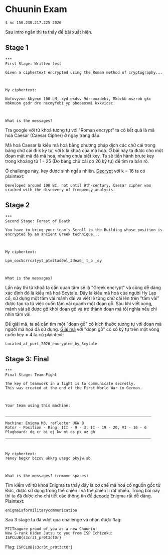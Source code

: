 # Chuunin Exam

```$ nc 150.230.217.225 2026 ```  
  
Sau intro ngắn thì ta thấy đề bài xuất hiện.  
  
## Stage 1  
  
```
***
First Stage: Written test

Given a ciphertext encrypted using the Roman method of cryptography...



My ciphertext:

Nofovyzon kbyexn 100 LM, xyd exdsv 9dr-moxdebi, Mkockb mszrob gkc mbkmuon gsdr dro nscmyfobi yp pboaeoxmi kxkvicsc.



What is the messages?
````  
  
Tra google với từ khoá tương tự với "Roman encrypt" ta có kết quả là mã hoá Caesar (Caesar Cipher) ở ngay trang đầu.
  
Mã hoá Caesar là kiểu mã hoá bằng phương pháp dịch các chữ cái trong bảng chữ cái đi k ký tự, với k là khoá của mã hoá. 
Ở bài này ta được cho một đoạn mật mã đã mã hoá, nhưng chưa biết key. Ta sẽ tiến hành brute key trong khoảng từ 1 - 25 (Do bảng chữ cái có 26 ký tự) để tìm ra bản rõ.  
  
Ở challenge này, key được sinh ngẫu nhiên. [Decrypt](https://cryptii.com/) với k = 16 ta có plaintext:
```
Developed around 100 BC, not until 9th-century, Caesar cipher was cracked with the discovery of frequency analysis.
```

## Stage 2  
```
***
Second Stage: Forest of Death

You have to bring your team's Scroll to the Building whose position is encrypted by an ancient Greek technique...



My ciphertext:

Lpn_oocScrrcatyyt_pte2tad0el_2dea6_ t_b _ey 



What is the messages?
```
Lần này thì từ khoá ta cần quan tâm sẽ là "Greek encrypt" và cũng dễ dàng xác định đó là kiểu mã hoá Scytale.
Đây là kiểu mã hoá của người Hy Lạp cổ, sử dụng một tấm vải mảnh dài và viết lẻ từng chữ cái lên trên "tấm vải" được tạo ra từ việc cuốn tấm vải quanh một đoạn gỗ. 
Sau khi viết xong, mảnh vải sẽ được gỡ khỏi đoạn gỗ và trở thành đoạn mã tối nghĩa nếu chỉ nhìn tấm vải.  
  
Để giải mã, ta sẽ cần tìm một "đoạn gỗ" có kích thước tương tự với đoạn mà người mã hoá đã sử dụng. [Giải mã](https://dencode.com/cipher/scytale) với "đoạn gỗ" có số ký tự trên một vòng cuốn key = 4 ta có plaintext:
```
Located_at_port_2026_encrypted_by_Scytale  
```

## Stage 3: Final
```
***
Final Stage: Team Fight

The key of teamwork in a fight is to communicate secretly.
This was created at the end of the First World War in German.



Your team using this machine:

_________________________________________________________________

Machine: Enigma M3, reflector UKW B
Rotor - Position - Ring: III - 9 - 3, II - 19 - 20, VI - 16 - 6 
Plugboard: dq cr bi ej kw mt os px uz gh
_________________________________________________________________



My ciphertext:
renoy begxr bczov ukkrg uasgc pkyjw sb



What is the messages? (remove spaces)
```

Tìm kiếm với từ khoá Enigma ta thấy đây là cơ chế mã hoá có nguồn gốc từ Đức, được sử dụng trong thế chiến I và thế chiến II rất nhiều.
Trong bài này thì ta đã được cho chi tiết các thông tin để [decode](https://cryptii.com/) Enigma rất dễ dàng.
Plaintext:
```
enigmaisformilitarycommunication
```

Sau 3 stage ta đã vượt qua challenge và nhận được flag:
```
PTITkagure proud of you as a new Chuunin!
New S-rank Hiden Jutsu to you from ISP Ichizoku: ISPCLUB{s3cr3t_pr0t3ct0r}
```

Flag: ``` ISPCLUB{s3cr3t_pr0t3ct0r} ```
